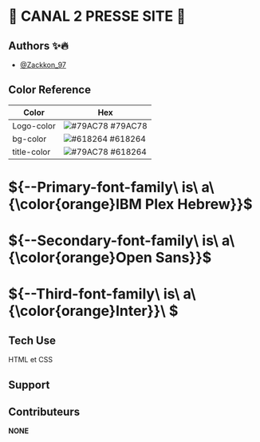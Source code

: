 
  # 🚀 CANAL 2 PRESSE SITE 📝 
## Authors ✨🔥 

-  [@Zackkon_97](https://www.github.com/Zackkon_97)


## Color Reference

| Color             | Hex                                                                |
| ----------------- | ------------------------------------------------------------------ |
| Logo-color| ![#79AC78](https://via.placeholder.com/10/0a192f?text=+) #79AC78|
| bg-color | ![#618264](https://via.placeholder.com/10/f8f8f8?text=+) #618264|
| title-color | ![#79AC78](https://via.placeholder.com/10/00b48a?text=+) #618264 |

# ${--Primary-font-family\ is\ a\ {\color{orange}IBM Plex Hebrew}}\$
# ${--Secondary-font-family\ is\ a\ {\color{orange}Open Sans}}\$
# ${--Third-font-family\ is\ a\ {\color{orange}Inter}}\ $

## Tech Use

HTML et CSS

## Support

## Contributeurs
**NONE**